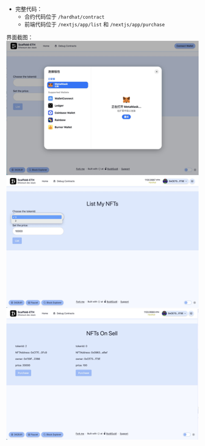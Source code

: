 - 完整代码：
  - 合约代码位于 `/hardhat/contract`
  - 前端代码位于 `/nextjs/app/list` 和 `/nextjs/app/purchase`

界面截图：
![连接钱包](连接钱包.jpg)
![上架NFT](上架NFT.jpg)
![显示上架的NFT并购买](显示上架的NFT并购买.jpg)